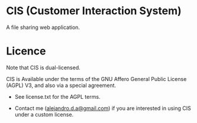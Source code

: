 CIS (Customer Interaction System)
=================================

A file sharing web application.

Licence
=======

Note that CIS is dual-licensed.

CIS is Available under the terms of the GNU Affero General Public License (AGPL) V3, and also via a special
agreement.
 
 - See license.txt for the AGPL terms.
 
 - Contact me (alejandro.d.a@gmail.com) if you are interested in using CIS under a custom license.
